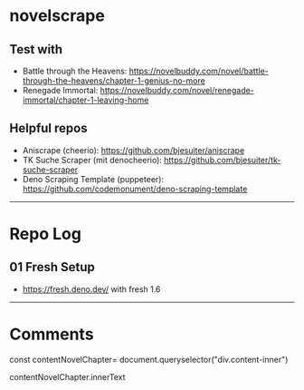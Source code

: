 # novelscrape

## Test with

- Battle through the Heavens:
  https://novelbuddy.com/novel/battle-through-the-heavens/chapter-1-genius-no-more
- Renegade Immortal:
  https://novelbuddy.com/novel/renegade-immortal/chapter-1-leaving-home

## Helpful repos

- Aniscrape (cheerio): https://github.com/bjesuiter/aniscrape
- TK Suche Scraper (mit denocheerio):
  https://github.com/bjesuiter/tk-suche-scraper
- Deno Scraping Template (puppeteer):
  https://github.com/codemonument/deno-scraping-template

---

# Repo Log

## 01 Fresh Setup

- https://fresh.deno.dev/ with fresh 1.6

---

# Comments

<!-- gesamtinahlt des kapitels in variable speichern -->

const contentNovelChapter= document.queryselector("div.content-inner")

<!-- wert als text auslesen mit .innertext -->

contentNovelChapter.innerText

